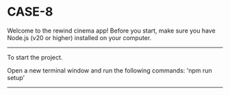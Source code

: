 # CASE-8

Welcome to the rewind cinema app!
Before you start, make sure you have Node.js (v20 or higher) installed on your computer.

---

To start the project.

Open a new terminal window and run the following commands:
'npm run setup'

---



